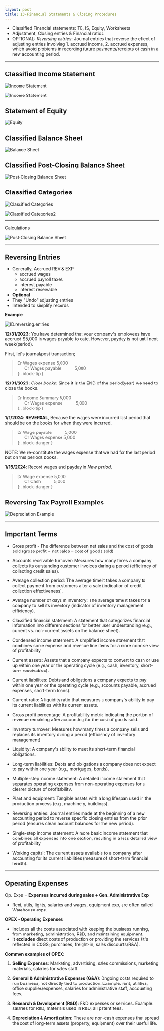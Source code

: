 ```yaml
---
layout: post
title: 13-Financial Statements & Closing Procedures
--- 
```


- Classified Financial statements: TB, IS, Equity, Worksheets  
- Adjustment, Closing entries & Financial ratios.  
- OPTIONAL: *Reversing entries*: Journal entries that reverse the effect of adjusting entries involving 1. accrued income, 2. accrued expenses, which avoid problems in recording future payments/receipts of cash in a new accounting period.

---

## Classified Income Statement

![Income Statement](/bookkeeping/assets/mc-graw-accounting-course/chap13-fin.statements/total_IS.png)

![Income Statement](/bookkeeping/assets/mc-graw-accounting-course/chap13-fin.statements/chap.13.ex.3.classifieds.png)

## Statement of Equity

![Equity](/bookkeeping/assets/mc-graw-accounting-course/chap13-fin.statements/statement.owners.equity.png)

## Classified Balance Sheet

![Balance Sheet](/bookkeeping/assets/mc-graw-accounting-course/chap13-fin.statements/total.classified.bal.sheet.png)

## Classified Post-Closing Balance Sheet

![Post-Closing Balance Sheet](/bookkeeping/assets/mc-graw-accounting-course/chap13-fin.statements/1b.post.closing.png)

## Classified Categories

![Classified Categories](/bookkeeping/assets/mc-graw-accounting-course/chap13-fin.statements/chap.13.ex.1.classifieds.png)

![Classified Categories2](/bookkeeping/assets/mc-graw-accounting-course/chap13-fin.statements/chap.13.ex.2.classifieds.png)

---

Calculations

![Post-Closing Balance Sheet](/bookkeeping/assets/mc-graw-accounting-course/chap13-fin.statements/chap.13.ex.10.calculations.png)

---

## Reversing Entries

- Generally, Accrued REV & EXP  
  - accrued wages  
  - accrued payroll taxes  
  - interest payable  
  - interest receivable  
- **Optional**  
- They "Undo" adjusting entries  
- Intended to simplify records  

**Example**  

![ID.reversing.entries](/bookkeeping/assets/mc-graw-accounting-course/chap13-fin.statements/ID.reversing.entries.png)

**12/31/2023**: You have determined that your company's employees have accrued $5,000 in wages payable to date. However, payday is not until next week(period).

First, let's journal/post transaction;

> Dr Wages expense 5,000  
> &nbsp;&nbsp;&nbsp;&nbsp;&nbsp; Cr Wages payable  &nbsp;&nbsp;&nbsp;&nbsp;&nbsp;&nbsp;&nbsp;&nbsp;&nbsp; 5,000  
{: .block-tip }

**12/31/2023**: *Close books*: Since it is the END of the period(year) we need to close the books.

> Dr Income Summary 5,000  
> &nbsp;&nbsp;&nbsp;&nbsp;&nbsp; Cr Wages expense &nbsp;&nbsp;&nbsp;&nbsp;&nbsp;&nbsp;&nbsp;&nbsp;&nbsp; 5,000  
{: .block-tip }  

**1/1/2024**: **REVERSAL**, Because the wages were incurred last period that should be on the books for when they were incurred.

> Dr Wage payable &nbsp;&nbsp;&nbsp;&nbsp;&nbsp;&nbsp;&nbsp;&nbsp;&nbsp; 5,000  
> &nbsp;&nbsp;&nbsp;&nbsp;&nbsp; Cr Wages expense 5,000  
{: .block-danger }  

NOTE: We re-constitute the wages expense that we had for the last period but on this periods books.

**1/15/2024**: Record wages and payday in *New period*.

> Dr Wage expense 5,000  
> &nbsp;&nbsp;&nbsp;&nbsp;&nbsp; Cr Cash &nbsp;&nbsp;&nbsp;&nbsp;&nbsp;&nbsp;&nbsp;&nbsp;&nbsp; 5,000  
{: .block-danger }  


## Reversing Tax Payroll Examples

![Depreciation Example](/bookkeeping/assets/mc-graw-accounting-course/chap13-fin.statements/reversing.tax.payroll.examples.png)

---


## Important Terms  

- Gross profit - The difference between net sales and the cost of goods sold (gross profit = net sales – cost of goods sold)

- Accounts receivable turnover: Measures how many times a company collects its outstanding customer invoices during a period (efficiency of collecting credit sales).
- Average collection period: The average time it takes a company to collect payment from customers after a sale (indication of credit collection effectiveness).
- Average number of days in inventory: The average time it takes for a company to sell its inventory (indicator of inventory management efficiency).
- Classified financial statement: A statement that categorizes financial information into different sections for better user understanding (e.g., current vs. non-current assets on the balance sheet).
- Condensed income statement: A simplified income statement that combines some expense and revenue line items for a more concise view of profitability.
- Current assets: Assets that a company expects to convert to cash or use up within one year or the operating cycle (e.g., cash, inventory, short-term receivables).
- Current liabilities: Debts and obligations a company expects to pay within one year or the operating cycle (e.g., accounts payable, accrued expenses, short-term loans).
- Current ratio: A liquidity ratio that measures a company's ability to pay its current liabilities with its current assets.
- Gross profit percentage: A profitability metric indicating the portion of revenue remaining after accounting for the cost of goods sold.
- Inventory turnover: Measures how many times a company sells and replaces its inventory during a period (efficiency of inventory management).
- Liquidity: A company's ability to meet its short-term financial obligations.
- Long-term liabilities: Debts and obligations a company does not expect to pay within one year (e.g., mortgages, bonds).
- Multiple-step income statement: A detailed income statement that separates operating expenses from non-operating expenses for a clearer picture of profitability.
- Plant and equipment: Tangible assets with a long lifespan used in the production process (e.g., machinery, buildings).
- Reversing entries: Journal entries made at the beginning of a new accounting period to reverse specific closing entries from the prior period (ensures clean account balances for the new period).
- Single-step income statement: A more basic income statement that combines all expenses into one section, resulting in a less detailed view of profitability.
- Working capital: The current assets available to a company after accounting for its current liabilities (measure of short-term financial health).  

---

## Operating Expenses

Op. Exps = **Expenses incurred during sales + Gen. Administrative Exp**

- Rent, utils, lights, salaries and wages, equipment exp, are often called Warehouse exps.

**OPEX - Operating Expenses**

- Includes all the costs associated with keeping the business running, from marketing, administration, R&D, and maintaining equipment.  
- It **excludes** direct costs of production or providing the services (It's reflected in COGS; purchases, freight-in, sales discounts/R&A).  

**Common examples of OPEX**:

1. **Selling Expenses**: Marketing, advertising, sales commissions, marketing materials, salaries for sales staff.  

2. **General & Administrative Expenses (G&A)**: Ongoing costs required to run business, not directly tied to production. Example: rent, utilities, office supplies/expenses, salaries for administrative staff, accounting fees.  

3. **Research & Development (R&D)**: R&D expenses or services. Example: salaries for R&D, materials used in R&D, all patent fees.  

4. **Depreciation & Amortization**: These are non-cash expenses that spread the cost of long-term assets (property, equipment) over their useful life.  
